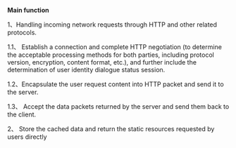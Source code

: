 **Main function**

1、Handling incoming network requests through HTTP and other related protocols.

1.1、 Establish a connection and complete HTTP negotiation (to determine the acceptable processing methods for both parties, including protocol version, encryption, content format, etc.), and further include the determination of user identity dialogue status session.

1.2、Encapsulate the user request content into HTTP packet and send it to the server.

1.3、 Accept the data packets returned by the server and send them back to the client.

  
2、 Store the cached data and return the static resources requested by users directly